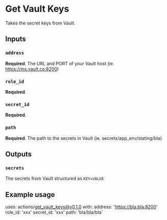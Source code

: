 # Get Vault Keys

Takes the secret keys from Vault.

## Inputs

### `address`

**Required**. The URL and PORT of your Vault host (ie. https://ms.vault.co:8200)

### `role_id`

**Required**.

### `secret_id`

**Required**.

### `path`

**Required**. The path to the secrets in Vault (ie. secrets/app_env/stating/bla)

## Outputs

### `secrets`

The secrets from Vault structured as `KEY=VALUE`

## Example usage

uses: actions/get_vault_keys@v0.1.0
with:
  address: 'https://bla.bla:8200'
  role_id: 'xxx'
  secret_id: 'xxx'
  path: 'bla/bla/bla'